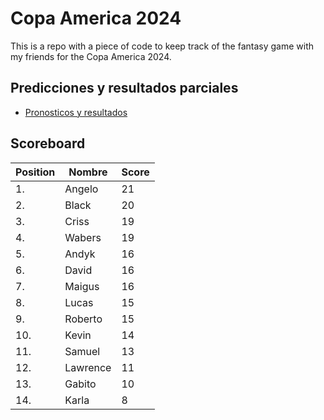 # Copa America 2024

This is a repo with a piece of code to keep track of the fantasy game with my friends for the Copa America 2024.

## Predicciones y resultados parciales
- [Pronosticos y resultados](https://github.com/dasoto/polla/blob/main/master_plan.csv)
## Scoreboard

| Position | Nombre | Score |
| -------- | ------ | ----- |
|1. | Angelo | 21 |
|2. | Black | 20 |
|3. | Criss | 19 |
|4. | Wabers | 19 |
|5. | Andyk | 16 |
|6. | David | 16 |
|7. | Maigus | 16 |
|8. | Lucas | 15 |
|9. | Roberto | 15 |
|10. | Kevin | 14 |
|11. | Samuel | 13 |
|12. | Lawrence | 11 |
|13. | Gabito | 10 |
|14. | Karla | 8 |
